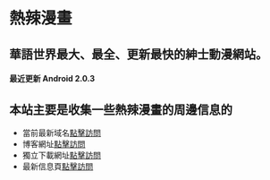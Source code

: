 # 熱辣漫畫

## 華語世界最大、最全、更新最快的紳士動漫網站。

#### 最近更新 Android 2.0.3

## 本站主要是收集一些熱辣漫畫的周邊信息的

- 當前最新域名[點擊訪問](https://www.mrhotmanga.com/)
- 博客網址[點擊訪問](https://jileshucheng.com)
- 獨立下載網址[點擊訪問](http://www.hotmangasa.com)
- 最新信息頁[點擊訪問](https://github.com/hotmanga/hotmangaSite)
